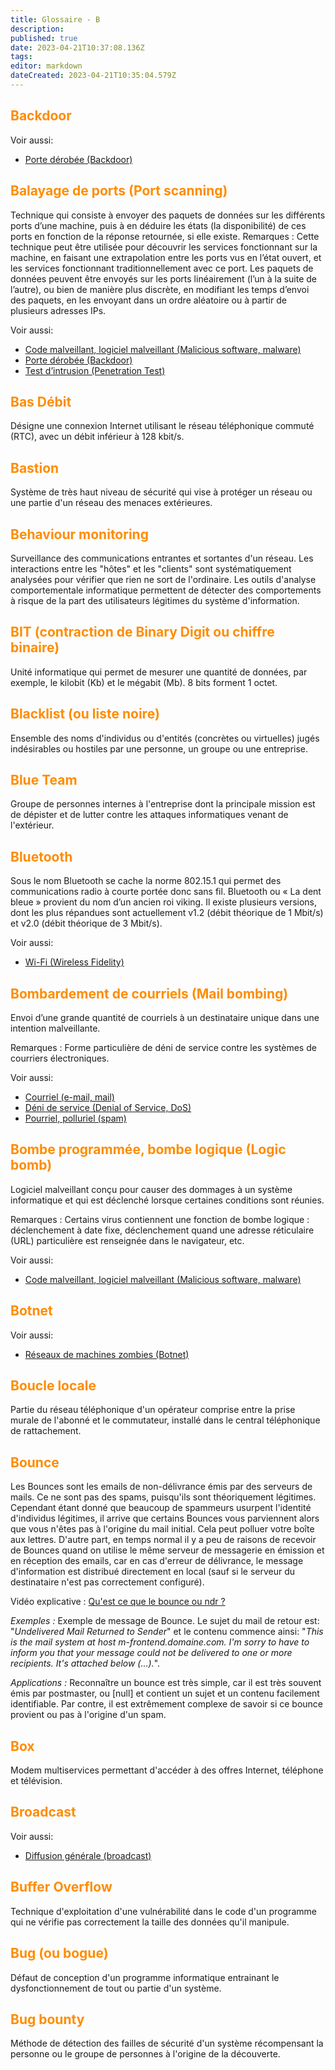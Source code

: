 ```yaml
---
title: Glossaire - B
description: 
published: true
date: 2023-04-21T10:37:08.136Z
tags: 
editor: markdown
dateCreated: 2023-04-21T10:35:04.579Z
---
```


## <span style="color: darkorange;">Backdoor</span>

Voir aussi:
+ [Porte dérobée (Backdoor)](/glossaire/P)


## <span style="color: darkorange;">Balayage de ports (Port scanning)</span>

Technique qui consiste à envoyer des paquets de données sur les différents ports d’une machine, puis à en déduire les états (la disponibilité) de ces ports en fonction de la réponse retournée, si elle existe. Remarques : Cette technique peut être utilisée pour découvrir les services fonctionnant sur la machine, en faisant une extrapolation entre les ports vus en l’état ouvert, et les services fonctionnant traditionnellement avec ce port. Les paquets de données peuvent être envoyés sur les ports linéairement (l’un à la suite de l’autre), ou bien de manière plus discrète, en modifiant les temps d’envoi des paquets, en les envoyant dans un ordre aléatoire ou à partir de plusieurs adresses IPs.


Voir aussi:
+ [Code malveillant, logiciel malveillant (Malicious software, malware)](/glossaire/C)
+ [Porte dérobée (Backdoor)](/glossaire/P)
+ [Test d’intrusion (Penetration Test)](/glossaire/T)


## <span style="color: darkorange;">Bas Débit</span>
Désigne une connexion Internet utilisant le réseau téléphonique commuté (RTC), avec un débit inférieur à 128 kbit/s.


## <span style="color: darkorange;">Bastion</span>
Système de très haut niveau de sécurité qui vise à protéger un réseau ou une partie d'un réseau des menaces extérieures.


## <span style="color: darkorange;">Behaviour monitoring</span>
Surveillance des communications entrantes et sortantes d'un réseau. Les interactions entre les "hôtes" et les "clients" sont systématiquement analysées pour vérifier que rien ne sort de l'ordinaire. Les outils d'analyse comportementale informatique permettent de détecter des comportements à risque de la part des utilisateurs légitimes du système d'information.


## <span style="color: darkorange;">BIT (contraction de Binary Digit ou chiffre binaire)</span>
Unité informatique qui permet de mesurer une quantité de données, par exemple, le kilobit (Kb) et le mégabit (Mb). 8 bits forment 1 octet.


## <span style="color: darkorange;">Blacklist (ou liste noire)</span>
Ensemble des noms d'individus ou d'entités (concrètes ou virtuelles) jugés indésirables ou hostiles par une personne, un groupe ou une entreprise.


## <span style="color: darkorange;">Blue Team</span>
Groupe de personnes internes à l'entreprise dont la principale mission est de dépister et de lutter contre les attaques informatiques venant de l'extérieur.


## <span style="color: darkorange;">Bluetooth</span>
Sous le nom Bluetooth se cache la norme 802.15.1 qui permet des communications radio à courte portée donc sans fil. Bluetooth ou « La dent bleue » provient du nom d’un ancien roi viking. Il existe plusieurs versions, dont les plus répandues sont actuellement v1.2 (débit théorique de 1 Mbit/s) et v2.0 (débit théorique de 3 Mbit/s).


Voir aussi:
+ [Wi-Fi (Wireless Fidelity)](/glossaire/W)


## <span style="color: darkorange;">Bombardement de courriels (Mail bombing)</span>

Envoi d’une grande quantité de courriels à un destinataire unique dans une intention malveillante.

Remarques : Forme particulière de déni de service contre les systèmes de courriers électroniques.


Voir aussi:
+ [Courriel (e-mail, mail)](/glossaire/C)
+ [Déni de service (Denial of Service, DoS)](/glossaire/D)
+ [Pourriel, polluriel (spam)](/glossaire/P)


## <span style="color: darkorange;">Bombe programmée, bombe logique (Logic bomb)</span>

Logiciel malveillant conçu pour causer des dommages à un système informatique et qui est déclenché lorsque certaines conditions sont réunies.

Remarques : Certains virus contiennent une fonction de bombe logique : déclenchement à date fixe, déclenchement quand une adresse réticulaire (URL) particulière est renseignée dans le navigateur, etc.


Voir aussi:
+ [Code malveillant, logiciel malveillant (Malicious software, malware)](/glossaire/C)

## <span style="color: darkorange;">Botnet</span>

Voir aussi:
+ [Réseaux de machines zombies (Botnet)](/glossaire/R)

## <span style="color: darkorange;">Boucle locale</span>
Partie du réseau téléphonique d'un opérateur comprise entre la prise murale de l'abonné et le commutateur, installé dans le central téléphonique de rattachement.

## <span style="color: darkorange;">Bounce</span>

Les Bounces sont les emails de non-délivrance émis par des serveurs de mails. Ce ne sont pas des spams, puisqu'ils sont théoriquement légitimes. Cependant étant donné que beaucoup de spammeurs usurpent l'identité d'individus légitimes, il arrive que certains Bounces vous parviennent alors que vous n'êtes pas à l'origine du mail initial. Cela peut polluer votre boîte aux lettres. D'autre part, en temps normal il y a peu de raisons de recevoir de Bounces quand on utilise le même serveur de messagerie en émission et en réception des emails, car en cas d'erreur de délivrance, le message d'information est distribué directement en local (sauf si le serveur du destinataire n'est pas correctement configuré).

Vidéo explicative : [Qu'est ce que le bounce ou ndr ?](https://www.youtube.com/watch?v=1zJw2ubr7hk)

_Exemples :_
Exemple de message de Bounce. Le sujet du mail de retour est: "*Undelivered Mail Returned to Sender*" et le contenu commence ainsi: "*This is the mail system at host m-frontend.domaine.com. I'm sorry to have to inform you that your message could not be delivered to one or more recipients. It's attached below (...).*".

_Applications :_
Reconnaître un bounce est très simple, car il est très souvent émis par postmaster, ou [null] et contient un sujet et un contenu facilement identifiable. Par contre, il est extrêmement complexe de savoir si ce bounce provient ou pas à l'origine d'un spam. 


## <span style="color: darkorange;">Box</span>
Modem multiservices permettant d'accéder à des offres Internet, téléphone et télévision.

## <span style="color: darkorange;">Broadcast</span>

Voir aussi:
+ [Diffusion générale (broadcast)](/glossaire/D)

## <span style="color: darkorange;">Buffer Overflow</span>
Technique d'exploitation d'une vulnérabilité dans le code d'un programme qui ne vérifie pas correctement la taille des données qu'il manipule.


## <span style="color: darkorange;">Bug (ou bogue)</span>
Défaut de conception d'un programme informatique entrainant le dysfonctionnement de tout ou partie d'un système.

## <span style="color: darkorange;">Bug bounty</span>

Méthode de détection des failles de sécurité d'un système récompensant la personne ou le groupe de personnes à l'origine de la découverte.
